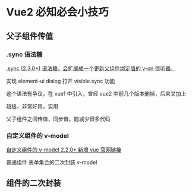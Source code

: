 # Vue2 必知必会小技巧

## 父子组件传值

### .sync 语法糖

[.sync (2.3.0+) 语法糖，会扩展成一个更新父组件绑定值的 v-on 侦听器。](https://v2.cn.vuejs.org/v2/guide/components-custom-events.html#sync-%E4%BF%AE%E9%A5%B0%E7%AC%A6)

实现 element-ui dialog 打开 visible.sync 功能

这个语法有争议，在 vue1 中引入，曾经 vue2 中前几个版本删掉，后来又加上

超级、非常好用，实用

父子组件之间传值，同步值，能减少很多代码

### 自定义组件的 v-model

[自定义组件的 v-model 2.2.0+ 新增 vue 官网链接](https://v2.cn.vuejs.org/v2/guide/components-custom-events.html#%E8%87%AA%E5%AE%9A%E4%B9%89%E7%BB%84%E4%BB%B6%E7%9A%84-v-model)

普通组件 表单集合的二次封装 v-model

## 组件的二次封装
